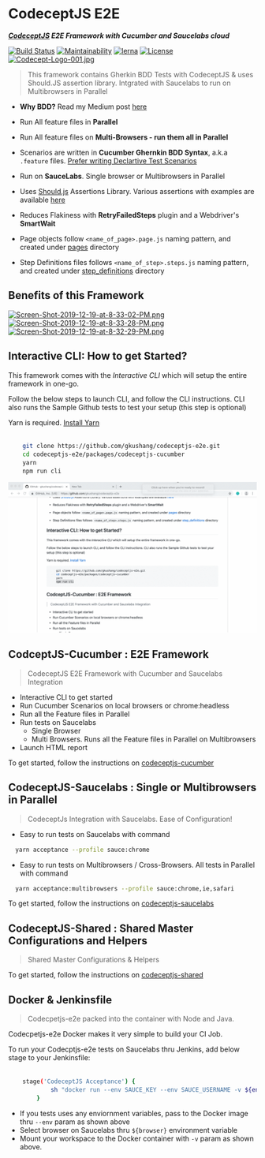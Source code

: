# CodeceptJS E2E

***[CodeceptJS](https://codecept.io/) E2E Framework with Cucumber and Saucelabs cloud***

[![Build Status](https://travis-ci.org/gkushang/codeceptjs-e2e.svg?branch=develop)](https://travis-ci.org/gkushang/codeceptjs-e2e) [![Maintainability](https://api.codeclimate.com/v1/badges/348efbea54ac5670b73f/maintainability)](https://codeclimate.com/github/gkushang/codeceptjs-e2e/maintainability) [![lerna](https://img.shields.io/badge/maintained%20with-lerna-cc00ff.svg)](https://lerna.js.org/) [![License](https://img.shields.io/npm/l/codeceptjs-cucumber.svg)](LICENSE)
[![Codecept-Logo-001.jpg](https://i.postimg.cc/76tkPM4r/Codecept-Logo-001.jpg)](https://postimg.cc/wyNP0N3w)

> This framework contains Gherkin BDD Tests with CodeceptJS & uses Should.JS assertion library. Intgrated with Saucelabs to run on Multibrowsers in Parallel

* **Why BDD?** Read my Medium post [here](https://medium.com/hackernoon/bdd-in-3-minutes-c3f8fc022237)

* Run All feature files in **Parallel**

* Run All feature files on **Multi-Browsers - run them all in Parallel**

* Scenarios are written in **Cucumber Ghernkin BDD Syntax**, a.k.a `.feature` files. [Prefer writing Declartive Test Scenarios](https://wiki.saucelabs.com/display/DOCS/Best+Practice%3A+Imperative+v.+Declarative+Testing+Scenarios)

* Run on **SauceLabs**. Single browser or Multibrowsers in Parallel

* Uses [Should.js](https://shouldjs.github.io/) Assertions Library. Various assertions with examples are available [here](https://github.com/gkushang/codeceptjs-e2e/blob/master/packages/codeceptjs-cucumber/acceptance/step_definitions/search/github.steps.js)

* Reduces Flakiness with **RetryFailedSteps** plugin and a Webdriver's **SmartWait**

* Page objects follow `<name_of_page>.page.js` naming pattern, and created under [pages](https://github.com/gkushang/codeceptjs-e2e/tree/master/packages/codeceptjs-cucumber/acceptance/pages/) directory

* Step Definitions files follows `<name_of_step>.steps.js` naming pattern, and created under [step_definitions](https://github.com/gkushang/codeceptjs-e2e/tree/master/packages/codeceptjs-cucumber/acceptance/step_definitions) directory

## Benefits of this Framework

[![Screen-Shot-2019-12-19-at-8-33-02-PM.png](https://i.postimg.cc/k4p3LSnf/Screen-Shot-2019-12-19-at-8-33-02-PM.png)](https://postimg.cc/WFgHkhqk)
[![Screen-Shot-2019-12-19-at-8-33-28-PM.png](https://i.postimg.cc/59X6yqF9/Screen-Shot-2019-12-19-at-8-33-28-PM.png)](https://postimg.cc/mhGb69wK)
[![Screen-Shot-2019-12-19-at-8-32-29-PM.png](https://i.postimg.cc/FKPHs7rJ/Screen-Shot-2019-12-19-at-8-32-29-PM.png)](https://postimg.cc/7C2kKPTx)

## Interactive CLI: How to get Started? 

This framework comes with the *Interactive CLI* which will setup the entire framework in one-go.

Follow the below steps to launch CLI, and follow the CLI instructions. CLI also runs the Sample Github tests to test your setup (this step is optional)

Yarn is required. [Install Yarn](https://yarnpkg.com/en/docs/install#mac-stable)

```bash

    git clone https://github.com/gkushang/codeceptjs-e2e.git
    cd codeceptjs-e2e/packages/codeceptjs-cucumber
    yarn
    npm run cli
```

![](codeceptjs-cli.gif)


## CodceptJS-Cucumber : E2E Framework

> CodeceptJS E2E Framework with Cucumber and Saucelabs Integration

* Interactive CLI to get started
* Run Cucumber Scenarios on local browsers or chrome:headless
* Run all the Feature files in Parallel
* Run tests on Saucelabs
  * Single Browser
  * Multi Browsers. Runs all the Feature files in Parallel on Multibrowsers
* Launch HTML report


To get started, follow the instructions on [codeceptjs-cucumber](https://github.com/gkushang/codeceptjs-e2e/blob/master/packages/codeceptjs-cucumber/README.md)


## CodeceptJS-Saucelabs : Single or Multibrowsers in Parallel

> CodeceptJs Integration with Saucelabs. Ease of Configuration!

* Easy to run tests on Saucelabs with command 

```bash
  yarn acceptance --profile sauce:chrome
```

* Easy to run tests on Multibrowsers / Cross-Browsers. All tests in Parallel with command 

```bash
  yarn acceptance:multibrowsers --profile sauce:chrome,ie,safari
```

To get started, follow the instructions on [codeceptjs-saucelabs](https://github.com/gkushang/codeceptjs-e2e/tree/master/packages/codeceptjs-saucelabs)


## CodeceptJS-Shared : Shared Master Configurations and Helpers

> Shared Master Configurations & Helpers

To get started, follow the instructions on [codeceptjs-shared](https://github.com/gkushang/codeceptjs-e2e/tree/master/packages/codeceptjs-shared)



## Docker & Jenkinsfile

> Codecpetjs-e2e packed into the container with Node and Java. 

Codecpetjs-e2e Docker makes it very simple to build your CI Job. 

To run your Codecptjs-e2e tests on Saucelabs thru Jenkins, add below stage to your Jenkinsfile:

```bash

	stage('CodeceptJS Acceptance') {
            sh "docker run --env SAUCE_KEY --env SAUCE_USERNAME -v ${env.WORKSPACE}/:/acceptance --rm gkushang/codeceptjs-e2e --debug --profile sauce:${browser}"
        }

```

* If you tests uses any enviornment variables, pass to the Docker image thru `--env` param as shown above
* Select browser on Saucelabs thru `${browser}` environment variable
* Mount your workspace to the Docker container with `-v` param as shown above.
